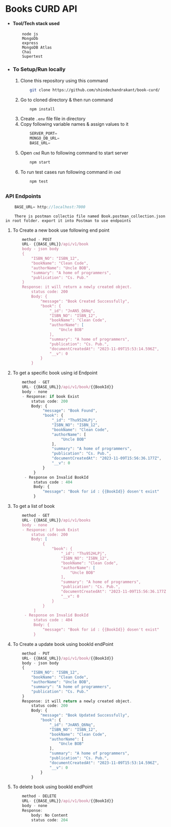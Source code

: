 # Books CURD API

- #### Tool/Tech stack used

  ```
      node js
      MongoDb
      express
      MongoDB Atlas
      Chai
      Supertest
  ```

- ### To Setup/Run locally
  1. Clone this repository using this command
     ```bash
         git clone https://github.com/shindechandrakant/book-curd/
     ```
  2. Go to cloned directory & then run command
     ```bash
         npm install
     ```
  3. Create `.env` file file in directory
  4. Copy following variable names & assign values to it
     ```js
         SERVER_PORT=
         MONGO_DB_URL=
         BASE_URL=
     ```
  5. Open `cmd` Run to following command to start server
     ```bash
         npm start
     ```
  6. To run test cases run following command in `cmd`
     ```
         npm test
     ```

##

### API Endpoints

```js
    BASE_URL= http://localhost:7000
```

```curl
    There is postman collectio file named Book.postman_collection.json in root folder. export it into Postman to use endpoints
```

1. To Create a new book use following end point

   ```js
       method - POST
       URL- {{BASE_URL}}/api/v1/book
       body - json body
       {
           "ISBN_NO": "ISBN_12",
           "bookName": "Clean Code",
           "authorName": "Uncle BOB",
           "summary": "A home of programmers",
           "publication": "Cs. Pub."
       }
       Response: it will return a newly created object.
           status code: 200
           Body: {
               "message": "Book Created Successfully",
               "book": {
                   "_id": "JnAN5_Q6Nq",
                   "ISBN_NO": "ISBN_12",
                   "bookName": "Clean Code",
                   "authorName": [
                       "Uncle BOB"
                   ],
                   "summary": "A home of programmers",
                   "publication": "Cs. Pub.",
                   "documentCreatedAt": "2023-11-09T15:53:14.596Z",
                   "__v": 0
               }
           }
   ```

2. To get a specific book using id Endpoint

   ```js
       method - GET
       URL- {{BASE_URL}}/api/v1/book/{{BookId}}
       body - none
       - Response: if book Exist
           status code: 200
           Body: {
                "message": "Book Found",
                "book": {
                    "_id": "Thu952HLPj",
                    "ISBN_NO": "ISBN_12",
                    "bookName": "Clean Code",
                    "authorName": [
                        "Uncle BOB"
                    ],
                    "summary": "A home of programmers",
                    "publication": "Cs. Pub.",
                    "documentCreatedAt": "2023-11-09T15:56:36.177Z",
                    "__v": 0
                }
            }
        - Response on Invalid BookId
            status code : 404
            Body: {
                "message": "Book for id : {{BookId}} dosen't exist"
            }
   ```

3. To get a list of book

   ```js
       method - GET
       URL- {{BASE_URL}}/api/v1/books
       body - none
       - Response: if book Exist
           status code: 200
           Body: [
                {
                    "book": {
                        "_id": "Thu952HLPj",
                        "ISBN_NO": "ISBN_12",
                        "bookName": "Clean Code",
                        "authorName": [
                            "Uncle BOB"
                        ],
                        "summary": "A home of programmers",
                        "publication": "Cs. Pub.",
                        "documentCreatedAt": "2023-11-09T15:56:36.177Z",
                        "__v": 0
                    }
                }
            ]
        - Response on Invalid BookId
            status code : 404
            Body: {
                "message": "Book for id : {{BookId}} dosen't exist"
            }
   ```

4. To Create a update book using bookId endPoint

   ```js
       method - PUT
       URL- {{BASE_URL}}/api/v1/book/{{BookId}}
       body - json body
       {
           "ISBN_NO": "ISBN_12",
           "bookName": "Clean Code",
           "authorName": "Uncle BOB",
           "summary": "A home of programmers",
           "publication": "Cs. Pub."
       }
       Response: it will return a newly created object.
           status code: 200
           Body: {
               "message": "Book Updated Successfully",
               "book": {
                   "_id": "JnAN5_Q6Nq",
                   "ISBN_NO": "ISBN_12",
                   "bookName": "Clean Code",
                   "authorName": [
                       "Uncle BOB"
                   ],
                   "summary": "A home of programmers",
                   "publication": "Cs. Pub.",
                   "documentCreatedAt": "2023-11-09T15:53:14.596Z",
                   "__v": 0
               }
           }
   ```

5. To delete book using bookId endPoint

   ```js
       method - DELETE
       URL- {{BASE_URL}}/api/v1/book/{{BookId}}
       body - none
       Response:
           body: No Content
           status code: 204
   ```
